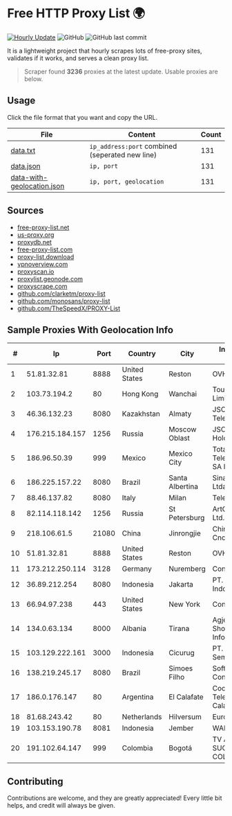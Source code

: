 
# Free HTTP Proxy List 🌍

[![Hourly Update](https://github.com/mertguvencli/http-proxy-list/actions/workflows/main.yml/badge.svg?branch=main)](https://github.com/mertguvencli/http-proxy-list/actions/workflows/main.yml)
![GitHub](https://img.shields.io/github/license/mertguvencli/http-proxy-list)
![GitHub last commit](https://img.shields.io/github/last-commit/mertguvencli/http-proxy-list)

It is a lightweight project that hourly scrapes lots of free-proxy sites, validates if it works, and serves a clean proxy list.


> Scraper found **3236** proxies at the latest update. Usable proxies are below.

## Usage

Click the file format that you want and copy the URL.


|File|Content|Count|
|----|-------|-----|
|[data.txt](https://raw.githubusercontent.com/mertguvencli/http-proxy-list/main/proxy-list/data.txt)|`ip_address:port` combined (seperated new line)|131|
|[data.json](https://raw.githubusercontent.com/mertguvencli/http-proxy-list/main/proxy-list/data.json)|`ip, port`|131|
|[data-with-geolocation.json](https://raw.githubusercontent.com/mertguvencli/http-proxy-list/main/proxy-list/data-with-geolocation.json)|`ip, port, geolocation`|131|

## Sources

* [free-proxy-list.net](https://free-proxy-list.net)
* [us-proxy.org](https://www.us-proxy.org)
* [proxydb.net](http://proxydb.net)
* [free-proxy-list.com](https://free-proxy-list.com/?page=&port=&type%5B%5D=http&type%5B%5D=https&up_time=0&search=Search)
* [proxy-list.download](https://www.proxy-list.download/HTTP)
* [vpnoverview.com](https://vpnoverview.com/privacy/anonymous-browsing/free-proxy-servers)
* [proxyscan.io](https://www.proxyscan.io)
* [proxylist.geonode.com](https://proxylist.geonode.com/api/proxy-list?limit=300&page=1&sort_by=lastChecked&sort_type=desc&protocols=http,https)
* [proxyscrape.com](https://api.proxyscrape.com/v2/?request=displayproxies&protocol=http&timeout=10000&country=all&ssl=all&anonymity=all)
* [github.com/clarketm/proxy-list](https://raw.githubusercontent.com/clarketm/proxy-list/master/proxy-list-raw.txt)
* [github.com/monosans/proxy-list](https://raw.githubusercontent.com/monosans/proxy-list/main/proxies/http.txt)
* [github.com/TheSpeedX/PROXY-List](https://raw.githubusercontent.com/TheSpeedX/PROXY-List/master/http.txt)


## Sample Proxies With Geolocation Info

|#|Ip|Port|Country|City|Internet Service Provider|
|-|--|----|-------|----|-------------------------|
|1|51.81.32.81|8888|United States|Reston|OVH SAS|
|2|103.73.194.2|80|Hong Kong|Wanchai|TouchPal HK Co., Limited|
|3|46.36.132.23|8080|Kazakhstan|Almaty|JSC Alma Telecommunications|
|4|176.215.184.157|1256|Russia|Moscow Oblast|JSC "ER-Telecom Holding"|
|5|186.96.50.39|999|Mexico|Mexico City|Total Play Telecomunicaciones SA De CV|
|6|186.225.157.22|8080|Brazil|Santa Albertina|Sinal Br Telecom Ltda|
|7|88.46.137.82|8080|Italy|Milan|Telecom Italia S.p.A.|
|8|82.114.118.142|1256|Russia|St Petersburg|ArtCommunications Ltd.|
|9|218.106.61.5|21080|China|Jinrongjie|China Unicom CncNet|
|10|51.81.32.81|8888|United States|Reston|OVH SAS|
|11|173.212.250.114|3128|Germany|Nuremberg|Contabo GmbH|
|12|36.89.212.254|8080|Indonesia|Jakarta|PT. Telekomunikasi Indonesia|
|13|66.94.97.238|443|United States|New York|Contabo Inc.|
|14|134.0.63.134|8000|Albania|Tirana|Agjencia Kombetare Shoqerise se Informacionit|
|15|103.129.222.161|3000|Indonesia|Cicurug|PT. Awan Kilat Semesta|
|16|138.219.245.17|8080|Brazil|Simoes Filho|Softdados Conectividade|
|17|186.0.176.147|80|Argentina|El Calafate|Cooperativa Telefonica de Calafate Ltda.|
|18|81.68.243.42|80|Netherlands|Hilversum|EuroNet Internet|
|19|103.153.190.78|8081|Indonesia|Jember|WANET|
|20|191.102.64.147|999|Colombia|Bogotá|TV AZTECA SUCURSAL COLOMBIA|



## Contributing

Contributions are welcome, and they are greatly appreciated! Every
little bit helps, and credit will always be given.

